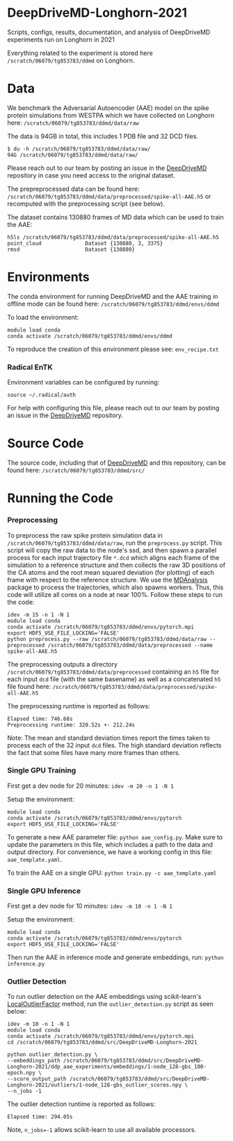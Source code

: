 # DeepDriveMD-Longhorn-2021
Scripts, configs, results, documentation, and analysis of DeepDriveMD experiments run on Longhorn in 2021

Everything related to the experiment is stored here `/scratch/06079/tg853783/ddmd` on Longhorn.

# Data
We benchmark the Adversarial Autoencoder (AAE) model on the spike protein simulations from WESTPA which 
we have collected on Longhorn here: `/scratch/06079/tg853783/ddmd/data/raw`

The data is 94GB in total, this includes 1 PDB file and 32 DCD files.
```
$ du -h /scratch/06079/tg853783/ddmd/data/raw/
94G	/scratch/06079/tg853783/ddmd/data/raw/
```

Please reach out to our team by posting an issue in the [DeepDriveMD](https://github.com/DeepDriveMD/DeepDriveMD-pipeline) repository in case you need access to the original dataset.

The prepreprocessed data can be found here: `/scratch/06079/tg853783/ddmd/data/preprocessed/spike-all-AAE.h5` or recomputed with the preprocessing script (see below).

The dataset contains 130880 frames of MD data which can be used to train the AAE:
```
h5ls /scratch/06079/tg853783/ddmd/data/preprocessed/spike-all-AAE.h5
point_cloud              Dataset {130880, 3, 3375}
rmsd                     Dataset {130880}
```

# Environments
The conda environment for running DeepDriveMD and the AAE training in offline mode can be found here: `/scratch/06079/tg853783/ddmd/envs/ddmd`

To load the environment:
```
module load conda
conda activate /scratch/06079/tg853783/ddmd/envs/ddmd
```

To reproduce the creation of this environment please see: `env_recipe.txt`

### Radical EnTK
Environment variables can be configured by running: 
```
source ~/.radical/auth
```
For help with configuring this file, please reach out to our team by posting an issue in the [DeepDriveMD](https://github.com/DeepDriveMD/DeepDriveMD-pipeline) repository.

# Source Code
The source code, including that of [DeepDriveMD](https://github.com/DeepDriveMD/DeepDriveMD-pipeline) and this repository, can be found here: `/scratch/06079/tg853783/ddmd/src/`

# Running the Code

### Preprocessing
To preprocess the raw spike protein simulation data in `/scratch/06079/tg853783/ddmd/data/raw`,
run the `preprocess.py` script. This script will copy the raw data to the node's ssd, and then spawn a parallel process 
for each input trajectory file `*.dcd` which aligns each frame of the simulation to a reference structure and then 
collects the raw 3D positions of the CA atoms and the root mean squared deviation (for plotting) of each frame with 
respect to the reference structure. We use the [MDAnalysis](https://www.mdanalysis.org/) package to process the 
trajectories, which also spawns workers. Thus, this code will utilize all cores on a node at near 100%. Follow these steps 
to run the code:
```
idev -m 15 -n 1 -N 1
module load conda
conda activate /scratch/06079/tg853783/ddmd/envs/pytorch.mpi
export HDF5_USE_FILE_LOCKING='FALSE'
python preprocess.py --raw /scratch/06079/tg853783/ddmd/data/raw --preprocessed /scratch/06079/tg853783/ddmd/data/preprocessed --name spike-all-AAE.h5
```

The preprocessing outputs a directory `/scratch/06079/tg853783/ddmd/data/preprocessed` containing
an `h5` file for each input `dcd` file (with the same basename) as well as a concatenated `h5` file
found here: `/scratch/06079/tg853783/ddmd/data/preprocessed/spike-all-AAE.h5`

The preprocessing runtime is reported as follows:
```
Elapsed time: 746.68s
Preprocessing runtime: 320.52s +- 212.24s
```
Note: The mean and standard deviation times report the times taken to process each of the 32 input
`dcd` files. The high standard deviation reflects the fact that some files have many more frames than
others.


### Single GPU Training
First get a dev node for 20 minutes: `idev -m 20 -n 1 -N 1`

Setup the environment:
```
module load conda
conda activate /scratch/06079/tg853783/ddmd/envs/pytorch
export HDF5_USE_FILE_LOCKING='FALSE'
```

To generate a new AAE parameter file: `python aae_config.py`. Make sure to update the parameters in this file, which includes a path to the data and output directory. For convenience, we have a working config in this file: `aae_template.yaml`.

To train the AAE on a single GPU: `python train.py -c aae_template.yaml`

### Single GPU Inference
First get a dev node for 10 minutes: `idev -m 10 -n 1 -N 1`

Setup the environment:
```
module load conda
conda activate /scratch/06079/tg853783/ddmd/envs/pytorch
export HDF5_USE_FILE_LOCKING='FALSE'
```

Then run the AAE in inference mode and generate embeddings, run: `python inference.py`

### Outlier Detection

To run outlier detection on the AAE embeddings using scikit-learn's [LocalOutlierFactor](https://scikit-learn.org/stable/modules/generated/sklearn.neighbors.LocalOutlierFactor.html#sklearn.neighbors.LocalOutlierFactor) method,
run the `outlier_detection.py` script as seen below: 

```
idev -m 10 -n 1 -N 1
module load conda
conda activate /scratch/06079/tg853783/ddmd/envs/pytorch.mpi
cd /scratch/06079/tg853783/ddmd/src/DeepDriveMD-Longhorn-2021

python outlier_detection.py \
--embeddings_path /scratch/06079/tg853783/ddmd/src/DeepDriveMD-Longhorn-2021/ddp_aae_experiments/embeddings/1-node_128-gbs_100-epoch.npy \
--score_output_path /scratch/06079/tg853783/ddmd/src/DeepDriveMD-Longhorn-2021/outliers/1-node_128-gbs_outlier_scores.npy \
--n_jobs -1
```

The outlier detection runtime is reported as follows:
```
Elapsed time: 294.05s
```

Note, `n_jobs=-1` allows scikit-learn to use all available processors.
